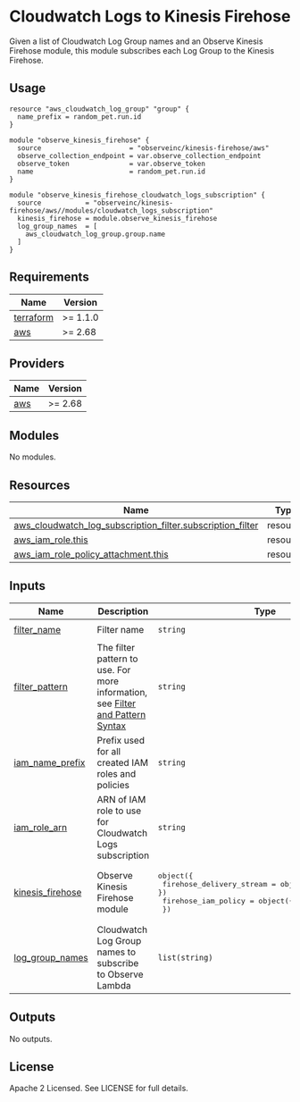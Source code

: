 # Cloudwatch Logs to Kinesis Firehose

Given a list of Cloudwatch Log Group names and an Observe Kinesis Firehose module, this 
module subscribes each Log Group to the Kinesis Firehose.

## Usage

```hcl
resource "aws_cloudwatch_log_group" "group" {
  name_prefix = random_pet.run.id
}

module "observe_kinesis_firehose" {
  source                      = "observeinc/kinesis-firehose/aws"
  observe_collection_endpoint = var.observe_collection_endpoint
  observe_token               = var.observe_token
  name                        = random_pet.run.id
}

module "observe_kinesis_firehose_cloudwatch_logs_subscription" {
  source           = "observeinc/kinesis-firehose/aws//modules/cloudwatch_logs_subscription"
  kinesis_firehose = module.observe_kinesis_firehose
  log_group_names  = [
    aws_cloudwatch_log_group.group.name
  ]
}
```

<!-- BEGINNING OF PRE-COMMIT-TERRAFORM DOCS HOOK -->
## Requirements

| Name | Version |
|------|---------|
| <a name="requirement_terraform"></a> [terraform](#requirement\_terraform) | >= 1.1.0 |
| <a name="requirement_aws"></a> [aws](#requirement\_aws) | >= 2.68 |

## Providers

| Name | Version |
|------|---------|
| <a name="provider_aws"></a> [aws](#provider\_aws) | >= 2.68 |

## Modules

No modules.

## Resources

| Name | Type |
|------|------|
| [aws_cloudwatch_log_subscription_filter.subscription_filter](https://registry.terraform.io/providers/hashicorp/aws/latest/docs/resources/cloudwatch_log_subscription_filter) | resource |
| [aws_iam_role.this](https://registry.terraform.io/providers/hashicorp/aws/latest/docs/resources/iam_role) | resource |
| [aws_iam_role_policy_attachment.this](https://registry.terraform.io/providers/hashicorp/aws/latest/docs/resources/iam_role_policy_attachment) | resource |

## Inputs

| Name | Description | Type | Default | Required |
|------|-------------|------|---------|:--------:|
| <a name="input_filter_name"></a> [filter\_name](#input\_filter\_name) | Filter name | `string` | `"observe-filter"` | no |
| <a name="input_filter_pattern"></a> [filter\_pattern](#input\_filter\_pattern) | The filter pattern to use. For more information, see [Filter and Pattern Syntax](https://docs.aws.amazon.com/AmazonCloudWatch/latest/logs/FilterAndPatternSyntax.html) | `string` | `""` | no |
| <a name="input_iam_name_prefix"></a> [iam\_name\_prefix](#input\_iam\_name\_prefix) | Prefix used for all created IAM roles and policies | `string` | `"observe-kinesis-firehose-"` | no |
| <a name="input_iam_role_arn"></a> [iam\_role\_arn](#input\_iam\_role\_arn) | ARN of IAM role to use for Cloudwatch Logs subscription | `string` | `""` | no |
| <a name="input_kinesis_firehose"></a> [kinesis\_firehose](#input\_kinesis\_firehose) | Observe Kinesis Firehose module | <pre>object({<br>    firehose_delivery_stream = object({ arn = string })<br>    firehose_iam_policy      = object({ arn = string })<br>  })</pre> | n/a | yes |
| <a name="input_log_group_names"></a> [log\_group\_names](#input\_log\_group\_names) | Cloudwatch Log Group names to subscribe to Observe Lambda | `list(string)` | n/a | yes |

## Outputs

No outputs.
<!-- END OF PRE-COMMIT-TERRAFORM DOCS HOOK -->

## License

Apache 2 Licensed. See LICENSE for full details.
